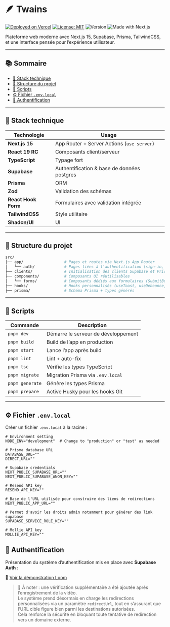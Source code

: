 # 🪶 Twains

[![Deployed on Vercel](https://img.shields.io/badge/deploy-Vercel-000?logo=vercel&logoColor=white)](https://twains.vercel.app)
[![License: MIT](https://img.shields.io/badge/License-MIT-blue.svg)](./LICENSE)
![Version](https://img.shields.io/badge/version-0.1.0-yellow)
![Made with Next.js](https://img.shields.io/badge/Made%20with-Next.js-000?logo=nextdotjs)

Plateforme web moderne avec Next.js 15, Supabase, Prisma, TailwindCSS, et une interface pensée pour l’expérience utilisateur.

---

## 📚 Sommaire

- [🚀 Stack technique](#-stack-technique)
- [📁 Structure du projet](#-structure-du-projet)
- [📜 Scripts](#-scripts)
- [⚙️ Fichier `.env.local`](#️-fichier-envlocal)
- [🔐 Authentification](#-authentification)

---

## 🚀 Stack technique

| Technologie       | Usage                                      |
|------------------|---------------------------------------------|
| **Next.js 15**   | App Router + Server Actions (`use server`) |
| **React 19 RC**  | Composants client/serveur                   |
| **TypeScript**   | Typage fort                                 |
| **Supabase**     | Authentification & base de données postgres     |
| **Prisma**       | ORM                        |
| **Zod**          | Validation des schémas                      |
| **React Hook Form** | Formulaires avec validation intégrée   |
| **TailwindCSS**  | Style utilitaire                 |
| **Shadcn/UI**    | UI    |

---

## 📁 Structure du projet

```bash
src/
├── app/                  # Pages et routes via Next.js App Router
│   └── auth/             # Pages liées à l'authentification (sign-in, sign-up)
├── clients/              # Initialisation des clients Supabase et Prisma
├── components/           # Composants UI réutilisables
│   └── forms/            # Composants dédiés aux formulaires (SubmitButton, etc.)
├── hooks/                # Hooks personnalisés (useToast, useDebounce, etc.)
├── prisma/               # Schéma Prisma + types générés
```
---

## 📜 Scripts

| Commande         | Description                                 |
|------------------|---------------------------------------------|
| `pnpm dev`       | Démarre le serveur de développement         |
| `pnpm build`     | Build de l’app en production                |
| `pnpm start`     | Lance l’app après build                     |
| `pnpm lint`      | Lint + auto-fix                             |
| `pnpm tsc`       | Vérifie les types TypeScript                |
| `pnpm migrate`   | Migration Prisma via `.env.local`           |
| `pnpm generate`  | Génère les types Prisma                     |
| `pnpm prepare`   | Active Husky pour les hooks Git             |

---

## ⚙️ Fichier `.env.local`

Créer un fichier `.env.local` à la racine :

```env
# Environment setting
NODE_ENV="development"  # Change to "production" or "test" as needed

# Prisma database URL
DATABASE_URL=""
DIRECT_URL=""

# Supabase credentials
NEXT_PUBLIC_SUPABASE_URL=""
NEXT_PUBLIC_SUPABASE_ANON_KEY=""

# Resend API key
RESEND_API_KEY=""

# Base de l'URL utilisée pour construire des liens de redirections
NEXT_PUBLIC_APP_URL=""

# Permet d'avoir les droits admin notamment pour générer des link supabase
SUPABASE_SERVICE_ROLE_KEY=""

# Mollie API key
MOLLIE_API_KEY=""

```

## 🔐 Authentification

Présentation du système d’authentification mis en place avec **Supabase Auth** :

🎥 [Voir la démonstration Loom](https://www.loom.com/share/b8927fffcbf04eae9fbc96b87ecf6ae3?sid=7777ef40-caff-41aa-9ff6-47719aea6679)

> 📌 À noter : une vérification supplémentaire a été ajoutée après l’enregistrement de la vidéo.  
> Le système prend désormais en charge les redirections personnalisées via un paramètre `redirectUrl`, tout en s’assurant que l’URL cible figure bien parmi les destinations autorisées.  
> Cela renforce la sécurité en bloquant toute tentative de redirection vers un domaine externe.


